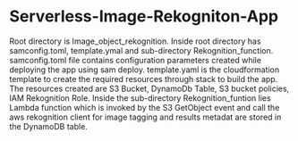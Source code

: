 # Serverless-Image-Rekogniton-App
Root directory is Image_object_rekognition.
Inside root directory has samconfig.toml, template.ymal and sub-directory Rekognition_function.
samconfig.toml file contains configuration parameters created while deploying the app using sam deploy.
template.yaml is the cloudformation template to create the required resources through stack to build the app. The resources created are S3 Bucket, DynamoDb Table, S3 bucket policies, IAM Rekognition Role.
Inside the sub-directory Rekognition_funtion lies Lambda function which is invoked by the S3 GetObject event and call the aws rekognition client for image tagging and results metadat are stored in the DynamoDB table.
